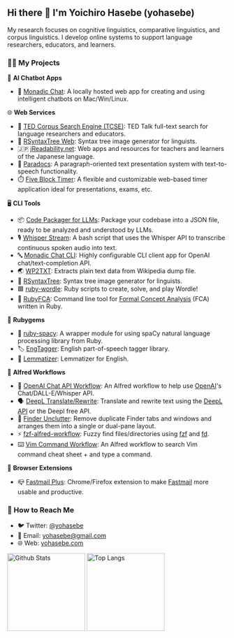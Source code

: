 ## Hi there 👋 I'm Yoichiro Hasebe (yohasebe)

My research focuses on cognitive linguistics, comparative linguistics, and corpus linguistics. I develop online systems to support language researchers, educators, and learners.

### 👨‍💻 My Projects

🤖 **AI Chatbot Apps**
- 🌟 [Monadic Chat](https://github.com/yohasebe/monadic-chat): A locally hosted web app for creating and using intelligent chatbots on Mac/Win/Linux.

🌐 **Web Services**

- 💬 [TED Corpus Search Engine (TCSE)](https://yohasebe.com/tcse): TED Talk full-text search for language researchers and educators.
- 🌲 [RSyntaxTree Web](https://yohasebe.com/rsyntaxtree): Syntax tree image generator for linguists.
- 🇯🇵 [jReadability.net](https://jreadability.net/en-portal.html): Web apps and resources for teachers and learners of the Japanese language.
- 📄 [Paradocs](https://yohasebe.com/paradocs): A paragraph-oriented text presentation system with text-to-speech functionality.
- ⏱️ [Five Block Timer](https://yohasebe.github.io/five-block-timer): A flexible and customizable web-based timer application ideal for presentations, exams, etc.

🖥 **CLI Tools**

- 📦 [Code Packager for LLMs](https://github.com/yohasebe/code-packager): Package your codebase into a JSON file, ready to be analyzed and understood by LLMs.
- 🎙️ [Whisper Stream](https://github.com/yohasebe/whisper-stream): A bash script that uses the Whisper API to transcribe continuous spoken audio into text.
- 🔤 [Monadic Chat CLI](https://github.com/yohasebe/monadic-chat-cli): Highly configurable CLI client app for OpenAI chat/text-completion API.
- 🌏 [WP2TXT](https://github.com/yohasebe/wp2txt): Extracts plain text data from Wikipedia dump file.
- 🌲 [RSyntaxTree](https://github.com/yohasebe/rsyntaxtree): Syntax tree image generator for linguists.
- 🟩 [ruby-wordle](https://github.com/yohasebe/ruby-wordle): Ruby scripts to create, solve, and play Wordle!
- 💭 [RubyFCA](https://github.com/yohasebe/rubyfca): Command line tool for [Formal Concept Analysis](https://en.wikipedia.org/wiki/Formal_concept_analysis) (FCA) written in Ruby.

💎 **Rubygems**

- 🚀 [ruby-spacy](https://github.com/yohasebe/ruby-spacy): A wrapper module for using spaCy natural language processing library from Ruby.
- 🏷 [EngTagger](https://github.com/yohasebe/engtagger): English part-of-speech tagger library.
- 📝 [Lemmatizer](https://github.com/yohasebe/lemmatizer): Lemmatizer for English.

🎩 **Alfred Workflows**

- 🤖 [OpenAI Chat API Workflow](https://github.com/yohasebe/openai-chat-api-workflow): An Alfred workflow to help use [OpenAI](https://openai.com/api/)'s Chat/DALL-E/Whisper API.
- 🗣️ [DeepL Translate/Rewrite](https://github.com/yohasebe/deepl-alfred-translate-rewrite-workflow): Translate and rewrite text using the [DeepL API](https://www.deepl.com/en/docs-api/) or the Deepl free API.
- 🧹 [Finder Unclutter](https://github.com/yohasebe/finder-unclutter): Remove duplicate Finder tabs and windows and arranges them into a single or dual-pane layout.
- ⚡️ [fzf-alfred-workflow](https://github.com/yohasebe/fzf-alfred-workflow): Fuzzy find files/directories using [fzf](https://github.com/junegunn/fzf) and [fd](https://github.com/sharkdp/fd).
- ⌨️ [Vim Command Workflow](https://github.com/yohasebe/vim-command-workflow): An Alfred workflow to search Vim command cheat sheet + and type a command.

🌈 **Browser Extensions**

- 📪 [Fastmail Plus](https://github.com/yohasebe/fastmail-plus): Chrome/Firefox extension to make [Fastmail](https://fastmail.com) more usable and productive.

### 🤝 How to Reach Me

- 🐦 Twitter: [@yohasebe](https://twitter.com/yohasebe)
- 📧 Email: [yohasebe@gmail.com](mailto:yohasebe@gmail.com)
- 🌐 Web: [yohasebe.com](https://yohasebe.com)

<p align="left"> 
  <img alt="Github Stats" height="178" src="https://github-readme-stats.vercel.app/api?username=yohasebe&layout=compact&hide_rank=true" />
  <img alt="Top Langs" height="178" src="https://github-readme-stats.vercel.app/api/top-langs/?username=yohasebe&layout=compact&theme=default" />
</p>
